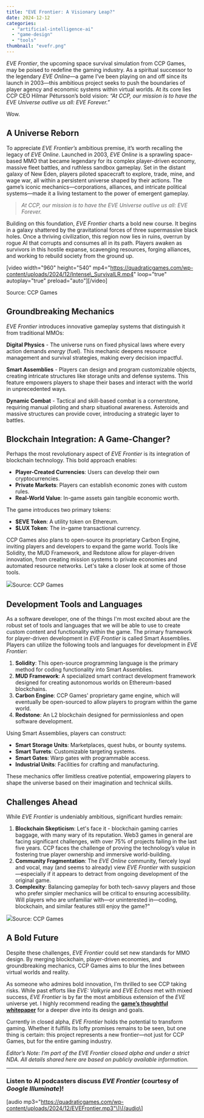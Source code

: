 ```yaml
---
title: "EVE Frontier: A Visionary Leap?"
date: 2024-12-12
categories: 
  - "artificial-intelligence-ai"
  - "game-design"
  - "tools"
thumbnail: "evefr.png"
---
```


_EVE Frontier_, the upcoming space survival simulation from CCP Games, may be poised to redefine the gaming industry. As a spiritual successor to the legendary _EVE Online_—a game I’ve been playing on and off since its launch in 2003—this ambitious project seeks to push the boundaries of player agency and economic systems within virtual worlds. At its core lies CCP CEO Hilmar Pétursson’s bold vision: _“At CCP, our mission is to have the EVE Universe outlive us all: EVE Forever.”_

Wow.

## A Universe Reborn

To appreciate _EVE Frontier’s_ ambitious premise, it’s worth recalling the legacy of _EVE Online_. Launched in 2003, _EVE Online_ is a sprawling space-based MMO that became legendary for its complex player-driven economy, massive fleet battles, and ruthless sandbox gameplay. Set in the distant galaxy of New Eden, players piloted spacecraft to explore, trade, mine, and wage war, all within a persistent universe shaped by their actions. The game’s iconic mechanics—corporations, alliances, and intricate political systems—made it a living testament to the power of emergent gameplay.

> _At CCP, our mission is to have the EVE Universe outlive us all: EVE Forever._

Building on this foundation, _EVE Frontier_ charts a bold new course. It begins in a galaxy shattered by the gravitational forces of three supermassive black holes. Once a thriving civilization, this region now lies in ruins, overrun by rogue AI that corrupts and consumes all in its path. Players awaken as survivors in this hostile expanse, scavenging resources, forging alliances, and working to rebuild society from the ground up.

\[video width="960" height="540" mp4="https://quadraticgames.com/wp-content/uploads/2024/12/Intense\_SurvivalLR.mp4" loop="true" autoplay="true" preload="auto"\]\[/video\]

Source: CCP Games

## Groundbreaking Mechanics

_EVE Frontier_ introduces innovative gameplay systems that distinguish it from traditional MMOs:

**Digital Physics** - The universe runs on fixed physical laws where every action demands _energy_ (fuel). This mechanic deepens resource management and survival strategies, making every decision impactful.

**Smart Assemblies** - Players can design and program customizable objects, creating intricate structures like storage units and defense systems. This feature empowers players to shape their bases and interact with the world in unprecedented ways.

**Dynamic Combat** - Tactical and skill-based combat is a cornerstone, requiring manual piloting and sharp situational awareness. Asteroids and massive structures can provide cover, introducing a strategic layer to battles.

## Blockchain Integration: A Game-Changer?

Perhaps the most revolutionary aspect of _EVE Frontier_ is its integration of blockchain technology. This bold approach enables:

- **Player-Created Currencies**: Users can develop their own cryptocurrencies.
- **Private Markets**: Players can establish economic zones with custom rules.
- **Real-World Value**: In-game assets gain tangible economic worth.

The game introduces two primary tokens:

- **$EVE Token**: A utility token on Ethereum.
- **$LUX Token**: The in-game transactional currency.

CCP Games also plans to open-source its proprietary Carbon Engine, inviting players and developers to expand the game world. Tools like Solidity, the MUD Framework, and Redstone allow for player-driven innovation, from creating mission systems to private economies and automated resource networks. Let's take a closer look at some of those tools.

![](images/fdafda.png)Source: CCP Games

## Development Tools and Languages

As a software developer, one of the things I'm most excited about are the robust set of tools and languages that we will be able to use to create custom content and functionality within the game. The primary framework for player-driven development in _EVE Frontier_ is called Smart Assemblies. Players can utilize the following tools and languages for development in _EVE Frontier_:

1. **Solidity**: This open-source programming language is the primary method for coding functionality into Smart Assemblies.
2. **MUD Framework**: A specialized smart contract development framework designed for creating autonomous worlds on Ethereum-based blockchains.
3. **Carbon Engine**: CCP Games' proprietary game engine, which will eventually be open-sourced to allow players to program within the game world.
4. **Redstone**: An L2 blockchain designed for permissionless and open software development.

Using Smart Assemblies, players can construct:

- **Smart Storage Units**: Marketplaces, quest hubs, or bounty systems.
- **Smart Turrets**: Customizable targeting systems.
- **Smart Gates**: Warp gates with programmable access.
- **Industrial Units**: Facilities for crafting and manufacturing.

These mechanics offer limitless creative potential, empowering players to shape the universe based on their imagination and technical skills.

## Challenges Ahead

While _EVE Frontier_ is undeniably ambitious, significant hurdles remain:

1. **Blockchain Skepticism**: Let's face it - blockchain gaming carries baggage, with many wary of its reputation. Web3 games in general are facing significant challenges, with over 75% of projects failing in the last five years. CCP faces the challenge of proving the technology’s value in fostering true player ownership and immersive world-building.
2. **Community Fragmentation**: The _EVE Online_ community, fiercely loyal and vocal, may (and seems to already) view _EVE Frontier_ with suspicion—especially if it appears to detract from ongoing development of the original game.
3. **Complexity**: Balancing gameplay for both tech-savvy players and those who prefer simpler mechanics will be critical to ensuring accessibility. Will players who are unfamiliar with—or uninterested in—coding, blockchain, and similar features still enjoy the game?"

![](images/img.avif)Source: CCP Games

## A Bold Future

Despite these challenges, _EVE Frontier_ could set new standards for MMO design. By merging blockchain, player-driven economies, and groundbreaking mechanics, CCP Games aims to blur the lines between virtual worlds and reality.

As someone who admires bold innovation, I’m thrilled to see CCP taking risks. While past efforts like _EVE: Valkyrie_ and _EVE Echoes_ met with mixed success, _EVE Frontier_ is by far the most ambitious extension of the _EVE_ universe yet. I highly recommend reading the [**game’s thoughtful whitepaper**](https://whitepaper.evefrontier.com) for a deeper dive into its design and goals.

Currently in closed alpha, _EVE Frontier_ holds the potential to transform gaming. Whether it fulfills its lofty promises remains to be seen, but one thing is certain: this project represents a new frontier—not just for CCP Games, but for the entire gaming industry.

_Editor’s Note: I’m part of the EVE Frontier closed alpha and under a strict NDA. All details shared here are based on publicly available information._

* * *

### Listen to AI podcasters discuss _EVE Frontier_ (courtesy of _Google Illuminate_)!

\[audio mp3="https://quadraticgames.com/wp-content/uploads/2024/12/EVEFrontier.mp3"\]\[/audio\]
